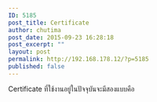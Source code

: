 ```yaml
---
ID: 5185
post_title: Certificate
author: chutima
post_date: 2015-09-23 16:28:18
post_excerpt: ""
layout: post
permalink: http://192.168.178.12/?p=5185
published: false
---
```

Certificate ที่ใช้งานอยู่ในปัจจุบันจะมีสองแบบคือ